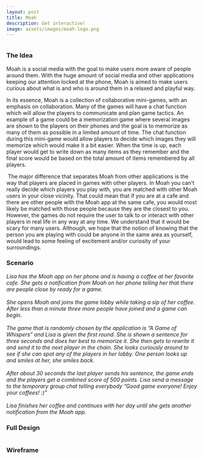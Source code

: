 ```yaml
---
layout: post
title: Moah
description: Get interactive!
image: assets/images/moah-logo.png
---
```


<p><span class="image left"><img src="{% link assets/images/moah-login.png %}" alt="" /></span><h3>The Idea</h3>
Moah is a social media with the goal to make users more aware of people around them. With the huge amount of social media and other applications keeping our attention locked at the phone, Moah is aimed to make users curious about what is and who is around them in a relaxed and playful way.</p>
In its essence, Moah is a collection of collaborative mini-games, with an emphasis on collaboration. Many of the games will have a chat function which will allow the players to communicate and plan game tactics. An example of a game could be a memorization game where several images are shown to the players on their phones and the goal is to memorize as many of them as possible in a limited amount of time. The chat function during this mini-game would allow players to decide which images they will memorize which would make it a bit easier. When the time is up, each player would get to write down as many items as they remember and the final score would be based on the total amount of items remembered by all players.
<p><span class="image right"><img src="{% link assets/images/moah-chat.png %}" alt="" /></span>
The major difference that separates Moah from other applications is the way that players are placed in games with other players. In Moah you can’t really decide which players you play with, you are matched with other Moah users in your close vicinity. That could mean that if you are at a cafe and there are other people with the Moah app at the same cafe, you would most likely be matched with those people because they are the closest to you. However, the games do not require the user to talk to or interact with other players in real life in any way at any time. We understand that it would be scary for many users. Although, we hope that the notion of knowing that the person you are playing with could be anyone in the same area as yourself, would lead to some feeling of excitement and/or curiosity of your surroundings.
</p>
<h3>Scenario</h3>
<p>
<i>Lisa has the Moah app on her phone and is having a coffee at her favorite cafe. She gets a notification from Moah on her phone telling her that there are people close by ready for a game. 
<br><br>
She opens Moah and joins the game lobby while taking a sip of her coffee. After less than a minute three more people have joined and a game can begin.
<br><br>
The game that is randomly chosen by the application is ”A Game of Whispers” and Lisa is given the first round. She is shown a sentence for three seconds and does her best to memorize it. She then gets to rewrite it and send it to the next player in the chain. She looks curiously around to see if she can spot any of the players in her lobby. One person looks up and smiles at her, she smiles back. 
<br><br>
After about 30 seconds the last player sends his sentence, the game ends and the players get a combined score of 500 points. Lisa send a message to the temporary group chat telling everybody ”Good game everyone! Enjoy your coffees! :)”
<br><br>
Lisa finishes her coffee and continues with her day until she gets another notification from the Moah app.</i></p>

<h3>Full Design</h3>
<div class="box alt">
	<div class="row 50% uniform">
		<div class="4u"><span class="image fit"><img src="{% link assets/images/moah-login.png %}" alt="" /></span></div>
		<div class="4u"><span class="image fit"><img src="{% link assets/images/moah-no-games.png %}" alt="" /></span></div>
		<div class="4u$"><span class="image fit"><img src="{% link assets/images/moah-join.png %}" alt="" /></span></div>
		<!-- Break -->
		<div class="4u"><span class="image fit"><img src="{% link assets/images/moah-ready.png %}" alt="" /></span></div>
		<div class="4u"><span class="image fit"><img src="{% link assets/images/moah-waiting.png %}" alt="" /></span></div>
		<div class="4u$"><span class="image fit"><img src="{% link assets/images/moah-chat.png %}" alt="" /></span></div>
		<!-- Break -->
        <div class="4u"><span class="image fit"><img src="{% link assets/images/moah-answers.png %}" alt="" /></span></div>
        <div class="4u"><span class="image fit"><img src="{% link assets/images/moah-highscore.png %}" alt="" /></span></div>
        <div class="4u"><span class="image fit"><img src="{% link assets/images/moah-after.png %}" alt="" /></span></div>
        <!-- Break -->
        <div class="4u"><span class="image fit"><img src="{% link assets/images/moah-profile.png %}" alt="" /></span></div>
		<div class="4u"><span class="image fit"><img src="{% link assets/images/moah-avatar.png %}" alt="" /></span></div>
        <div class="4u$"><span class="image fit"><img src="{% link assets/images/moah-achievements.png %}" alt="" /></span></div>
        <!-- Break -->
        <div class="4u"><span class="image fit"><img src="{% link assets/images/moah-gain-a.png %}" alt="" /></span></div>
	</div>
</div>
<h3>Wireframe</h3>
<span class="image main"><img src="{{ site.baseurl }}/{{ page.image }}" alt="" /></span>